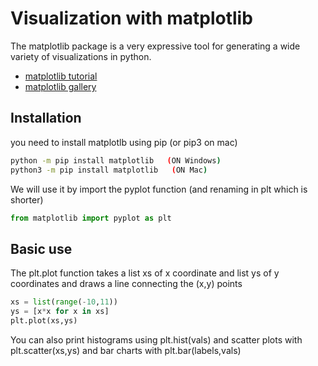# Visualization with matplotlib

The matplotlib package is a very expressive tool for generating a wide variety of visualizations in python.
* [matplotlib tutorial](https://matplotlib.org/stable/tutorials/introductory/index.html)
* [matplotlib gallery](https://matplotlib.org/stable/gallery/index.html)

## Installation
you need to install matplotlb using pip (or pip3 on mac)
``` bash
python -m pip install matplotlib   (ON Windows)
python3 -m pip install matplotlib   (ON Mac)
```
We will use it by import the pyplot function (and renaming in plt which is shorter)
``` python
from matplotlib import pyplot as plt
```

## Basic use
The plt.plot function takes a list xs of x coordinate and list ys of y coordinates
and draws a line connecting the (x,y) points
``` python
xs = list(range(-10,11))
ys = [x*x for x in xs]
plt.plot(xs,ys)
```

You can also print histograms using plt.hist(vals)
and scatter plots with plt.scatter(xs,ys)
and bar charts with plt.bar(labels,vals)
